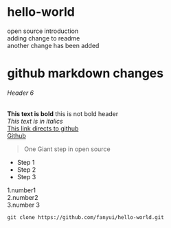 # hello-world
open source introduction  
adding change to readme  
another change has been added  


# github markdown changes
###### Header 6  
**This text is bold** this is not bold header  
_This text is in italics_  
[This link directs to github](github.com)  
[Github][reference]  

[reference]:github.com  
> One Giant step in open source
* Step 1 
* Step 2 
* Step 3   

1.number1  
2.number2  
3.number 3 
```
git clone https://github.com/fanyui/hello-world.git 

```
